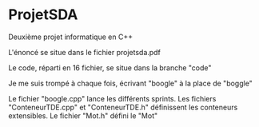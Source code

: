# ProjetSDA
Deuxième projet informatique en C++

L'énoncé se situe dans le fichier projetsda.pdf

Le code, réparti en 16 fichier, se situe dans la branche "code"

Je me suis trompé à chaque fois, écrivant "boogle" à la place de "boggle"

Le fichier "boogle.cpp" lance les différents sprints.
Les fichiers "ConteneurTDE.cpp" et "ConteneurTDE.h" définissent les conteneurs extensibles.
Le fichier "Mot.h" défini le "Mot"
